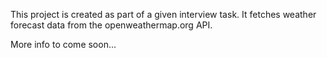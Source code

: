 This project is created as part of a given interview task. It fetches weather forecast data from the openweathermap.org API. 

More info to come soon...
